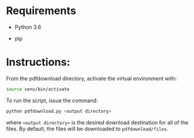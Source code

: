 # Requirements
* Python 3.6

* pip

# Instructions:
From the pdfdownload directory, activate the virtual environment with:

 ```bash
 source venv/bin/activate
 ```

To run the script, issue the command:

```python
python pdfdownload.py <output directory>
```

where  `<output directory>` is the desired download destination for all of the files. By default, the files will be downloaded to `pdfdownload/files`.